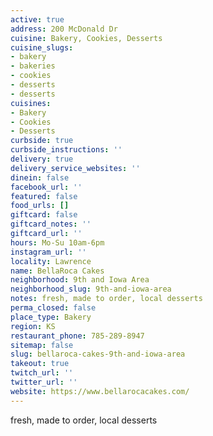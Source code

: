 ```yaml
---
active: true
address: 200 McDonald Dr
cuisine: Bakery, Cookies, Desserts
cuisine_slugs:
- bakery
- bakeries
- cookies
- desserts
- desserts
cuisines:
- Bakery
- Cookies
- Desserts
curbside: true
curbside_instructions: ''
delivery: true
delivery_service_websites: ''
dinein: false
facebook_url: ''
featured: false
food_urls: []
giftcard: false
giftcard_notes: ''
giftcard_url: ''
hours: Mo-Su 10am-6pm
instagram_url: ''
locality: Lawrence
name: BellaRoca Cakes
neighborhood: 9th and Iowa Area
neighborhood_slug: 9th-and-iowa-area
notes: fresh, made to order, local desserts
perma_closed: false
place_type: Bakery
region: KS
restaurant_phone: 785-289-8947
sitemap: false
slug: bellaroca-cakes-9th-and-iowa-area
takeout: true
twitch_url: ''
twitter_url: ''
website: https://www.bellarocacakes.com/
---
```


fresh, made to order, local desserts
